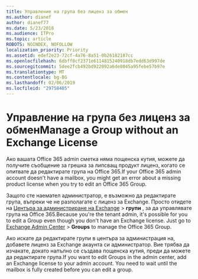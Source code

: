 ```yaml
---
title: Управление на група без лиценз за обмен
ms.author: dianef
author: dianef77
ms.date: 5/23/2018
ms.audience: ITPro
ms.topic: article
ROBOTS: NOINDEX, NOFOLLOW
localization_priority: Priority
ms.assetid: edef2e23-72cf-4a76-8a51-0b26182187cc
ms.openlocfilehash: 6dbff0cf2371e6114815240918db7edd63d997de
ms.sourcegitcommit: 5dee2fcb492bd922092a6de8045a95febe57b97e
ms.translationtype: MT
ms.contentlocale: bg-BG
ms.lasthandoff: 02/06/2019
ms.locfileid: "29758405"
---
```

# <a name="manage-a-group-without-an-exchange-license"></a><span data-ttu-id="35c63-102">Управление на група без лиценз за обмен</span><span class="sxs-lookup"><span data-stu-id="35c63-102">Manage a Group without an Exchange License</span></span>

<span data-ttu-id="35c63-103">Ако вашата Office 365 admin сметка няма пощенска кутия, можете да получите съобщение за грешка за липсващ продукт лиценз, когато се опитвате да редактирате група на Office 365.</span><span class="sxs-lookup"><span data-stu-id="35c63-103">If your Office 365 admin account doesn't have a mailbox, you might get an error about a missing product license when you try to edit an Office 365 Group.</span></span>
  
<span data-ttu-id="35c63-p101">Защото сте наемател администратор, е възможно да редактирате група, въпреки че не разполагате с лиценз за Exchange. Просто отидете на [Центъра за администриране на Exchange](https://outlook.office365.com/ecp.aspx) \> **групи** , за да управлявате група на Office 365.</span><span class="sxs-lookup"><span data-stu-id="35c63-p101">Because you're the tenant admin, it's possible for you to edit a Group even though you don't have an Exchange license. Just go to [Exchange Admin Center](https://outlook.office365.com/ecp.aspx) \> **Groups** to manage the Office 365 Group.</span></span> 
  
<span data-ttu-id="35c63-p102">Ако искате да редактирате групи в центъра за администрация на, добавете лиценз за Exchange акаунта си администратор. Вие трябва да изчакате, докато напълно се създава пощенска кутия, преди да можете да редактирате група.</span><span class="sxs-lookup"><span data-stu-id="35c63-p102">If you want to edit Groups in the admin center, add an Exchange license to your admin account. You need to wait until the mailbox is fully created before you can edit a group.</span></span>
  

